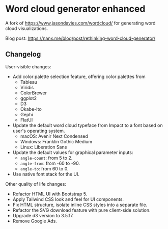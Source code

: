 # Word cloud generator enhanced

A fork of <https://www.jasondavies.com/wordcloud/> for generating word cloud visualizations.

Blog post: <https://nanx.me/blog/post/rethinking-word-cloud-generator/>

## Changelog

User-visible changes:

- Add color palette selection feature, offering color palettes from
  - Tableau
  - Viridis
  - ColorBrewer
  - ggplot2
  - D3
  - Okabe-Ito
  - Gephi
  - FlatUI
- Update the default word cloud typeface from Impact to a font based on user's operating system.
  - macOS: Avenir Next Condensed
  - Windows: Franklin Gothic Medium
  - Linux: Liberation Sans
- Update the default values for graphical parameter inputs:
  - `angle-count`: from 5 to 2.
  - `angle-from`: from -60 to -90.
  - `angle-to`: from 60 to 0.
- Use native font stack for the UI.

Other quality of life changes:

- Refactor HTML UI with Bootstrap 5.
- Apply Tailwind CSS look and feel for UI components.
- Fix HTML structure, isolate inline CSS styles into a separate file.
- Refactor the SVG download feature with pure client-side solution.
- Upgrade d3 version to 3.5.17.
- Remove Google Ads.

